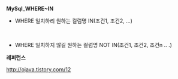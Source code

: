 **MySql_WHERE~IN**

- WHERE 일치하리 원하는 컬럼명 IN(조건1, 조건2, ...)

  ​

- WHERE 일치하지 않길 원하는 컬럼명 NOT IN(조건1, 조건2, 조건n .. .)



**레퍼런스**

http://ojava.tistory.com/12

